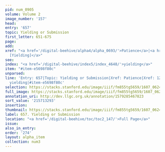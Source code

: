 ```yaml
---
pid: num_0905
volume: Volume 2
image_number: '157'
head:
entry: '657'
topic: Yielding or Submission
first_letter: 651-675
page:
add:
xref: "<a href='/digital-beehive/alpha4/alpha_0693/'>Patience</a>|<a href='/digital-beehive/num5/num_1708/'>1239
  [Yielding]</a>"
see:
index: "<a href='/digital-beehive/index5/index_4648/'>yielding</a>"
item: "#item-e5698f80c"
unparsed:
line: 'Entry: 657|Topic: Yielding or Submission|Xref: Patience|Xref: 1239 [Yielding]|Index:
  yielding|#item-e5698f80c'
selection: https://stacks.stanford.edu/image/iiif/fm855tg5659/1607_0624/424,3293,2869,838/full/0/default.jpg
full_image: https://stacks.stanford.edu/image/iiif/fm855tg5659/1607_0624/full/full/0/default.jpg
annotation_uri: http://dev.llgc.org.uk/annotation/1579285467823
sort_value: '215713293'
insertion:
thumbnail: https://stacks.stanford.edu/image/iiif/fm855tg5659/1607_0624/424,3293,600,180/250,/0/default.jpg
label: 657. Yielding or Submission
location: "<a href='/digital-beehive/toc/toc2_147/'>Full Page</a>"
issue:
also_in_entry:
order: '274'
layout: alpha_item
collection: num3
---
```

